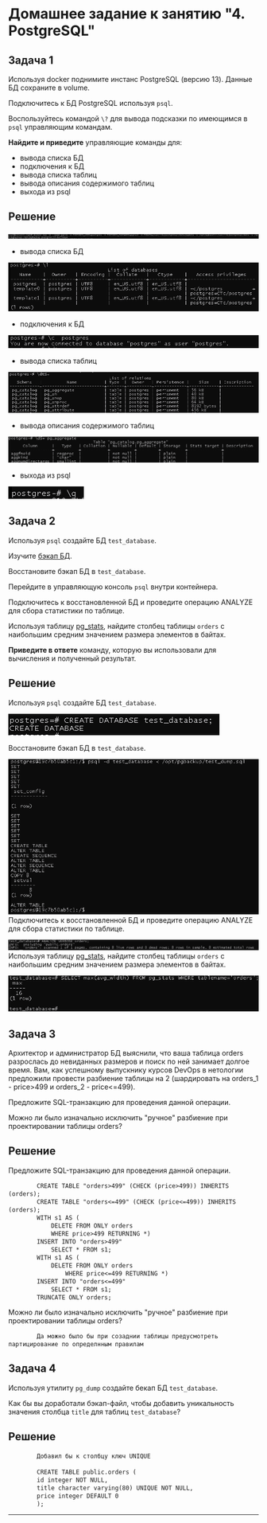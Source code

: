 # Домашнее задание к занятию "4. PostgreSQL"

## Задача 1

Используя docker поднимите инстанс PostgreSQL (версию 13). Данные БД сохраните в volume.

Подключитесь к БД PostgreSQL используя `psql`.

Воспользуйтесь командой `\?` для вывода подсказки по имеющимся в `psql` управляющим командам.

**Найдите и приведите** управляющие команды для:
- вывода списка БД
- подключения к БД
- вывода списка таблиц
- вывода описания содержимого таблиц
- выхода из psql

## Решение
![img_7.png](img_7.png)
- вывода списка БД

![img_9.png](img_9.png)
- подключения к БД

![img_8.png](img_8.png)
- вывода списка таблиц

![img_10.png](img_10.png)
- вывода описания содержимого таблиц

![img_6.png](img_6.png)
- выхода из psql

![img_11.png](img_11.png)

## Задача 2

Используя `psql` создайте БД `test_database`.

Изучите [бэкап БД](https://github.com/netology-code/virt-homeworks/tree/virt-11/06-db-04-postgresql/test_data).

Восстановите бэкап БД в `test_database`.

Перейдите в управляющую консоль `psql` внутри контейнера.

Подключитесь к восстановленной БД и проведите операцию ANALYZE для сбора статистики по таблице.

Используя таблицу [pg_stats](https://postgrespro.ru/docs/postgresql/12/view-pg-stats), найдите столбец таблицы `orders` 
с наибольшим средним значением размера элементов в байтах.

**Приведите в ответе** команду, которую вы использовали для вычисления и полученный результат.

## Решение

Используя `psql` создайте БД `test_database`.

![img_12.png](img_12.png)

Восстановите бэкап БД в `test_database`.

![img_13.png](img_13.png)
Подключитесь к восстановленной БД и проведите операцию ANALYZE для сбора статистики по таблице.

![img_14.png](img_14.png)
Используя таблицу [pg_stats](https://postgrespro.ru/docs/postgresql/12/view-pg-stats), найдите столбец таблицы `orders` 
с наибольшим средним значением размера элементов в байтах.

![img_15.png](img_15.png)


## Задача 3

Архитектор и администратор БД выяснили, что ваша таблица orders разрослась до невиданных размеров и
поиск по ней занимает долгое время. Вам, как успешному выпускнику курсов DevOps в нетологии предложили
провести разбиение таблицы на 2 (шардировать на orders_1 - price>499 и orders_2 - price<=499).

Предложите SQL-транзакцию для проведения данной операции.

Можно ли было изначально исключить "ручное" разбиение при проектировании таблицы orders?

## Решение
Предложите SQL-транзакцию для проведения данной операции.
            
            CREATE TABLE "orders>499" (CHECK (price>499)) INHERITS (orders);
            CREATE TABLE "orders<=499" (CHECK (price<=499)) INHERITS (orders);
            WITH s1 AS (  
                DELETE FROM ONLY orders      
                WHERE price>499 RETURNING *)
            INSERT INTO "orders>499"  
                SELECT * FROM s1;
            WITH s1 AS (  
                DELETE FROM ONLY orders      
                    WHERE price<=499 RETURNING *)
            INSERT INTO "orders<=499"  
                SELECT * FROM s1;
            TRUNCATE ONLY orders;

Можно ли было изначально исключить "ручное" разбиение при проектировании таблицы orders?
            
            Да можно было бы при созаднии таблицы предусмотреть партицирование по определнным правилам
            

## Задача 4

Используя утилиту `pg_dump` создайте бекап БД `test_database`.

Как бы вы доработали бэкап-файл, чтобы добавить уникальность значения столбца `title` для таблиц `test_database`?
            

## Решение

            Добавил бы к столбцу ключ UNIQUE

            CREATE TABLE public.orders (
            id integer NOT NULL, 
            title character varying(80) UNIQUE NOT NULL,
            price integer DEFAULT 0
            );

---
